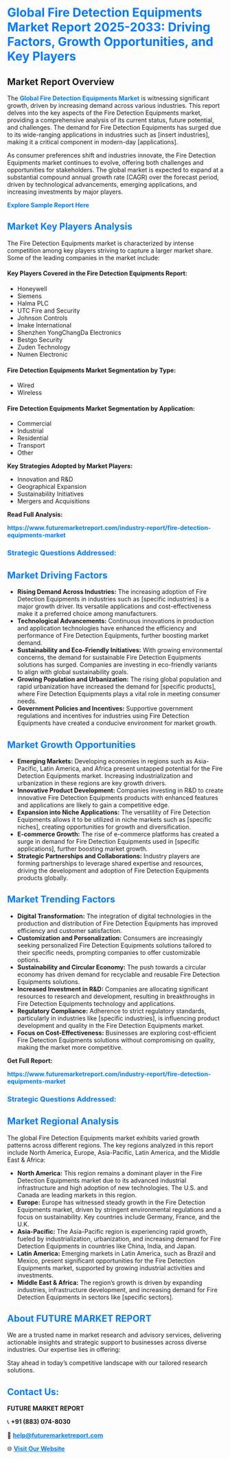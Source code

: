 <h1 style="color: #007BFF;">Global Fire Detection Equipments Market Report 2025-2033: Driving Factors, Growth Opportunities, and Key Players</h1>

<section id="overview">
<h2>Market Report Overview</h2>
<p>The <a href="https://www.futuremarketreport.com/industry-report/fire-detection-equipments-market" style="color: #007BFF; text-decoration: none;"><strong>Global Fire Detection Equipments Market</strong></a> is witnessing significant growth, driven by increasing demand across various industries. This report delves into the key aspects of the Fire Detection Equipments market, providing a comprehensive analysis of its current status, future potential, and challenges. The demand for Fire Detection Equipments has surged due to its wide-ranging applications in industries such as [insert industries], making it a critical component in modern-day [applications].</p>
<p>As consumer preferences shift and industries innovate, the Fire Detection Equipments market continues to evolve, offering both challenges and opportunities for stakeholders. The global market is expected to expand at a substantial compound annual growth rate (CAGR) over the forecast period, driven by technological advancements, emerging applications, and increasing investments by major players.</p>
</section>

<section id="overview">
<p><a href="https://www.futuremarketreport.com/request-sample/reportId=89395" style="color: #007BFF; text-decoration: none;"><strong>Explore Sample Report Here</strong></a></p>
</section>

<section id="key-players">
<h2 style="color: #007BFF;">Market Key Players Analysis</h2>
<p>The Fire Detection Equipments market is characterized by intense competition among key players striving to capture a larger market share. Some of the leading companies in the market include:</p>
<h4>Key Players Covered in the Fire Detection Equipments Report:</h4>
<ul><li>Honeywell</li><li>Siemens</li><li>Halma PLC</li><li>UTC Fire and Security</li><li>Johnson Controls</li><li>Imake International</li><li>Shenzhen YongChangDa Electronics</li><li>Bestgo Security</li><li>Zuden Technology</li><li>Numen Electronic</li></ul>
<h4>Fire Detection Equipments Market Segmentation by Type:</h4>
<ul><li>Wired</li><li>Wireless</li></ul>

<h4>Fire Detection Equipments Market Segmentation by Application:</h4>
<ul><li>Commercial</li><li>Industrial</li><li>Residential</li><li>Transport</li><li>Other</li></ul>
<p><strong>Key Strategies Adopted by Market Players:</strong></p>
<ul>
<li>Innovation and R&D</li>
<li>Geographical Expansion</li>
<li>Sustainability Initiatives</li>
<li>Mergers and Acquisitions</li>
</ul>
</section>

<section>
<p><strong>Read Full Analysis: </strong></p><a href="https://www.futuremarketreport.com/industry-report/fire-detection-equipments-market" style="color: #007BFF; text-decoration: none;"><strong>https://www.futuremarketreport.com/industry-report/fire-detection-equipments-market</strong></a>
<h3 style="color: #007BFF;">Strategic Questions Addressed:</h3>
</section>

<section id="driving-factors">
<h2 style="color: #007BFF;">Market Driving Factors</h2>
<ul>
<li><strong>Rising Demand Across Industries:</strong> The increasing adoption of Fire Detection Equipments in industries such as [specific industries] is a major growth driver. Its versatile applications and cost-effectiveness make it a preferred choice among manufacturers.</li>
<li><strong>Technological Advancements:</strong> Continuous innovations in production and application technologies have enhanced the efficiency and performance of Fire Detection Equipments, further boosting market demand.</li>
<li><strong>Sustainability and Eco-Friendly Initiatives:</strong> With growing environmental concerns, the demand for sustainable Fire Detection Equipments solutions has surged. Companies are investing in eco-friendly variants to align with global sustainability goals.</li>
<li><strong>Growing Population and Urbanization:</strong> The rising global population and rapid urbanization have increased the demand for [specific products], where Fire Detection Equipments plays a vital role in meeting consumer needs.</li>
<li><strong>Government Policies and Incentives:</strong> Supportive government regulations and incentives for industries using Fire Detection Equipments have created a conducive environment for market growth.</li>
</ul>
</section>

<section id="growth-opportunities">
<h2 style="color: #007BFF;">Market Growth Opportunities</h2>
<ul>
<li><strong>Emerging Markets:</strong> Developing economies in regions such as Asia-Pacific, Latin America, and Africa present untapped potential for the Fire Detection Equipments market. Increasing industrialization and urbanization in these regions are key growth drivers.</li>
<li><strong>Innovative Product Development:</strong> Companies investing in R&D to create innovative Fire Detection Equipments products with enhanced features and applications are likely to gain a competitive edge.</li>
<li><strong>Expansion into Niche Applications:</strong> The versatility of Fire Detection Equipments allows it to be utilized in niche markets such as [specific niches], creating opportunities for growth and diversification.</li>
<li><strong>E-commerce Growth:</strong> The rise of e-commerce platforms has created a surge in demand for Fire Detection Equipments used in [specific applications], further boosting market growth.</li>
<li><strong>Strategic Partnerships and Collaborations:</strong> Industry players are forming partnerships to leverage shared expertise and resources, driving the development and adoption of Fire Detection Equipments products globally.</li>
</ul>
</section>

<section id="trending-factors">
<h2 style="color: #007BFF;">Market Trending Factors</h2>
<ul>
<li><strong>Digital Transformation:</strong> The integration of digital technologies in the production and distribution of Fire Detection Equipments has improved efficiency and customer satisfaction.</li>
<li><strong>Customization and Personalization:</strong> Consumers are increasingly seeking personalized Fire Detection Equipments solutions tailored to their specific needs, prompting companies to offer customizable options.</li>
<li><strong>Sustainability and Circular Economy:</strong> The push towards a circular economy has driven demand for recyclable and reusable Fire Detection Equipments solutions.</li>
<li><strong>Increased Investment in R&D:</strong> Companies are allocating significant resources to research and development, resulting in breakthroughs in Fire Detection Equipments technology and applications.</li>
<li><strong>Regulatory Compliance:</strong> Adherence to strict regulatory standards, particularly in industries like [specific industries], is influencing product development and quality in the Fire Detection Equipments market.</li>
<li><strong>Focus on Cost-Effectiveness:</strong> Businesses are exploring cost-efficient Fire Detection Equipments solutions without compromising on quality, making the market more competitive.</li>
</ul>
</section>

<section>
<p><strong>Get Full Report: </strong></p><a href="https://www.futuremarketreport.com/industry-report/fire-detection-equipments-market" style="color: #007BFF; text-decoration: none;"><strong>https://www.futuremarketreport.com/industry-report/fire-detection-equipments-market</strong></a>
<h3 style="color: #007BFF;">Strategic Questions Addressed:</h3>
</section>


<section id="regional-analysis">
<h2 style="color: #007BFF;">Market Regional Analysis</h2>
<p>The global Fire Detection Equipments market exhibits varied growth patterns across different regions. The key regions analyzed in this report include North America, Europe, Asia-Pacific, Latin America, and the Middle East & Africa:</p>
<ul>
<li><strong>North America:</strong> This region remains a dominant player in the Fire Detection Equipments market due to its advanced industrial infrastructure and high adoption of new technologies. The U.S. and Canada are leading markets in this region.</li>
<li><strong>Europe:</strong> Europe has witnessed steady growth in the Fire Detection Equipments market, driven by stringent environmental regulations and a focus on sustainability. Key countries include Germany, France, and the U.K.</li>
<li><strong>Asia-Pacific:</strong> The Asia-Pacific region is experiencing rapid growth, fueled by industrialization, urbanization, and increasing demand for Fire Detection Equipments in countries like China, India, and Japan.</li>
<li><strong>Latin America:</strong> Emerging markets in Latin America, such as Brazil and Mexico, present significant opportunities for the Fire Detection Equipments market, supported by growing industrial activities and investments.</li>
<li><strong>Middle East & Africa:</strong> The region’s growth is driven by expanding industries, infrastructure development, and increasing demand for Fire Detection Equipments in sectors like [specific sectors].</li>
</ul>
</section>

<footer>
<h2 style="color: #007BFF;">About FUTURE MARKET REPORT</h2>
<p>We are a trusted name in market research and advisory services, delivering actionable insights and strategic support to businesses across diverse industries. Our expertise lies in offering:</p>

<p>Stay ahead in today’s competitive landscape with our tailored research solutions.</p>

<h2 style="color: #007BFF;">Contact Us:</h2>
<p><strong>FUTURE MARKET REPORT</strong></p>
<p>📞 <strong>+91 (883) 074-8030</strong></p>
<p>📧 <strong><a href="mailto:help@futuremarketreport.com" style="color: #007BFF;">help@futuremarketreport.com</a></strong></p>
<p>🌐 <strong><a href="https://www.futuremarketreport.com/" style="color: #007BFF;">Visit Our Website</a></strong></p>
</footer>